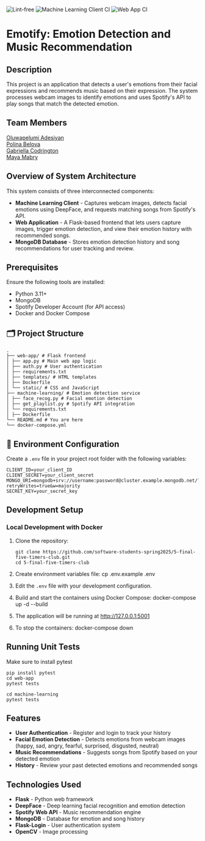 ![Lint-free](https://github.com/software-students-spring2025/5-final-five-timers-club/actions/workflows/lint.yml/badge.svg?branch=main)
![Machine Learning Client CI](https://github.com/software-students-spring2025/5-final-five-timers-club/actions/workflows/ml-client-ci.yml/badge.svg?branch=main)
![Web App CI](https://github.com/software-students-spring2025/5-final-five-timers-club/actions/workflows/webapp-ci.yml/badge.svg?branch=main)

# Emotify: Emotion Detection and Music Recommendation

## Description

This project is an application that detects a user's emotions from their facial expressions and recommends music based on their expression. The system processes webcam images to identify emotions and uses Spotify's API to play songs that match the detected emotion.

## Team Members

[Oluwapelumi Adesiyan](https://github.com/oadesiyan) <br />
[Polina Belova](https://github.com/polinapianina) <br />
[Gabriella Codrington](https://github.com/gabriella-codrington) <br />
[Maya Mabry](https://github.com/mam10023) <br />

## Overview of System Architecture

This system consists of three interconnected components:

- **Machine Learning Client** - Captures webcam images, detects facial emotions using DeepFace, and requests matching songs from Spotify's API.
- **Web Application** - A Flask-based frontend that lets users capture images, trigger emotion detection, and view their emotion history with recommended songs.
- **MongoDB Database** - Stores emotion detection history and song recommendations for user tracking and review.

## Prerequisites

Ensure the following tools are installed:

- Python 3.11+
- MongoDB
- Spotify Developer Account (for API access)
- Docker and Docker Compose

## 🗂️ Project Structure

```
.
├── web-app/ # Flask frontend
│ ├── app.py # Main web app logic
│ ├── auth.py # User authentication
│ ├── requirements.txt
│ ├── templates/ # HTML templates
│ ├── Dockerfile
│ └── static/ # CSS and JavaScript
├── machine-learning/ # Emotion detection service
│ ├── face_recog.py # Facial emotion detection
│ ├── get_playlist.py # Spotify API integration
│ └── requirements.txt
│ ├── Dockerfile
└── README.md # You are here
└── docker-compose.yml
```

## 🔐 Environment Configuration

Create a `.env` file in your project root folder with the following variables:

```
CLIENT_ID=your_client_ID
CLIENT_SECRET=your_client_secret
MONGO_URI=mongodb+srv://username:password@cluster.example.mongodb.net/?retryWrites=true&w=majority
SECRET_KEY=your_secret_key
```

## Development Setup

### Local Development with Docker

1. Clone the repository:

   ```
   git clone https://github.com/software-students-spring2025/5-final-five-timers-club.git
   cd 5-final-five-timers-club
   ```

2. Create environment variables file:
   cp .env.example .env

3. Edit the `.env` file with your development configuration.

4. Build and start the containers using Docker Compose:
   docker-compose up -d --build

5. The application will be running at http://127.0.0.1:5001

6. To stop the containers:
   docker-compose down

## Running Unit Tests

Make sure to install pytest

```
pip install pytest
cd web-app
pytest tests
```

```
cd machine-learning
pytest tests
```

## Features

- **User Authentication** - Register and login to track your history
- **Facial Emotion Detection** - Detects emotions from webcam images (happy, sad, angry, fearful, surprised, disgusted, neutral)
- **Music Recommendations** - Suggests songs from Spotify based on your detected emotion
- **History** - Review your past detected emotions and recommended songs

## Technologies Used

- **Flask** - Python web framework
- **DeepFace** - Deep learning facial recognition and emotion detection
- **Spotify Web API** - Music recommendation engine
- **MongoDB** - Database for emotion and song history
- **Flask-Login** - User authentication system
- **OpenCV** - Image processing
